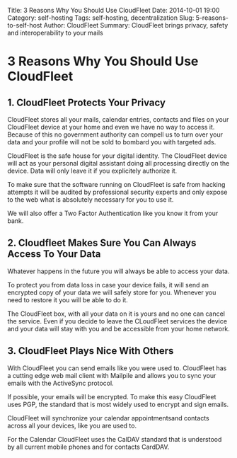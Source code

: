 Title: 3 Reasons Why You Should Use CloudFleet
Date: 2014-10-01 19:00
Category: self-hosting
Tags: self-hosting, decentralization
Slug: 5-reasons-to-self-host
Author: CloudFleet
Summary: CloudFleet brings privacy, safety and interoperability to your mails


3 Reasons Why You Should Use CloudFleet
=======================================

## 1. CloudFleet Protects Your Privacy

CloudFleet stores all your mails, calendar entries, contacts and files on your
CloudFleet device at your home and even we have no way to access it. Because of 
this no government authority can compell us to turn over your data and your 
profile will not be sold to bombard you with targeted ads.

CloudFleet is the safe house for your digital identity. The CloudFleet 
device will act as your personal digital assistant doing all processing directly
on the device. Data will only leave it if you explicitely authorize it.

To make sure that the software running on CloudFleet is safe from hacking 
attempts it will be audited by professional security experts and only expose to 
the web what is absolutely necessary for you to use it.

We will also offer a Two Factor Authentication like you know it from your bank.

## 2. Cloudfleet Makes Sure You Can Always Access To Your Data

Whatever happens in the future you will always be able to access your data.

To protect you from data loss in case your device fails, it will send an 
encrypted copy of your data we will safely store for you. Whenever you need to 
restore it you will be able to do it.

The CloudFleet box, with all your data on it is yours and no one can cancel the 
service. Even if you decide to leave the CLoudFleet services the device and your 
data will stay with you and be accessible from your home network.


## 3. CloudFleet Plays Nice With Others

With CloudFleet you can send emails like you were used to. CloudFleet has a 
cutting edge web mail client with Mailpile and allows you to sync your emails 
with the ActiveSync protocol.

If possible, your emails will be encrypted. To make this easy CloudFleet uses 
PGP, the standard that is most widely used to encrypt and sign emails.

CloudFleet will synchronize your calendar appointmentsand contacts across all 
your devices, like you are used to. 

For the Calendar CloudFleet uses the CalDAV standard that is understood by all 
current mobile phones and for contacts CardDAV. 

